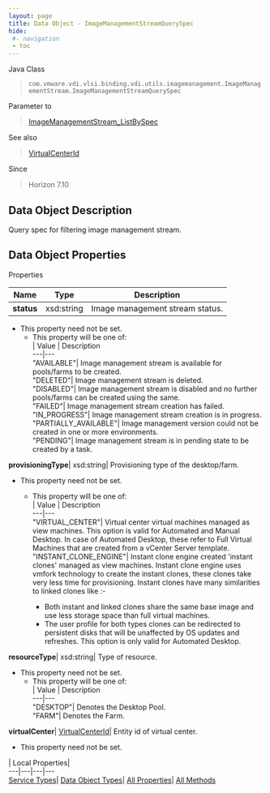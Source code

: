 ```yaml
---
layout: page
title: Data Object - ImageManagementStreamQuerySpec
hide:
 #- navigation
 - toc
---
```






Java Class  
> `com.vmware.vdi.vlsi.binding.vdi.utils.imagemanagement.ImageManagementStream.ImageManagementStreamQuerySpec`

Parameter to  
> [ImageManagementStream_ListBySpec](vdi.utils.imagemanagement.ImageManagementStream.md#listBySpec)

See also  
> [VirtualCenterId](vdi.entity.VirtualCenterId.md)

Since  
> Horizon 7.10


## Data Object Description 

Query spec for filtering image management stream. 

## Data Object Properties

Properties

Name |  Type |  Description   
---|---|---  
**status**|  xsd:string|  Image management stream status.   


* This property need not be set.
  * This property will be one of:  
|  Value |  Description   
---|---  
"AVAILABLE"| Image management stream is available for pools/farms to be created.  
"DELETED"| Image management stream is deleted.  
"DISABLED"| Image management stream is disabled and no further pools/farms can be created using the same.  
"FAILED"| Image management stream creation has failed.  
"IN_PROGRESS"| Image management stream creation is in progress.  
"PARTIALLY_AVAILABLE"| Image management version could not be created in one or more environments.  
"PENDING"| Image management stream is in pending state to be created by a task.  

  
**provisioningType**|  xsd:string|  Provisioning type of the desktop/farm.   


* This property need not be set.
  * This property will be one of:  
|  Value |  Description   
---|---  
"VIRTUAL_CENTER"| Virtual center virtual machines managed as view machines. This option is valid for Automated and Manual Desktop. In case of Automated Desktop, these refer to Full Virtual Machines that are created from a vCenter Server template.  
"INSTANT_CLONE_ENGINE"| Instant clone engine created 'instant clones' managed as view machines. Instant clone engine uses vmfork technology to create the instant clones, these clones take very less time for provisioning. Instant clones have many similarities to linked clones like :-  

    * Both instant and linked clones share the same base image and use less storage space than full virtual machines.
    * The user profile for both types clones can be redirected to persistent disks that will be unaffected by OS updates and refreshes.
This option is only valid for Automated Desktop.  

  
**resourceType**|  xsd:string|  Type of resource.   


* This property need not be set.
  * This property will be one of:  
|  Value |  Description   
---|---  
"DESKTOP"| Denotes the Desktop Pool.  
"FARM"| Denotes the Farm.  

  
**virtualCenter**| [VirtualCenterId](vdi.entity.VirtualCenterId.md)|  Entity id of virtual center.   


* This property need not be set.

  
  
  
 | Local Properties|   
---|---|---|---  
[Service Types](index-mo_types.md)| [Data Object Types](index-do_types.md)| [All Properties](index-properties.md)| [All Methods](index-methods.md)  
  
  
